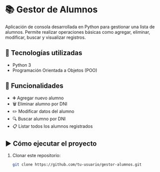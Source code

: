 # 📚 Gestor de Alumnos

Aplicación de consola desarrollada en Python para gestionar una lista de alumnos. Permite realizar operaciones básicas como agregar, eliminar, modificar, buscar y visualizar registros.

## 🚀 Tecnologías utilizadas
- Python 3
- Programación Orientada a Objetos (POO)

## 🔧 Funcionalidades
- ➕ Agregar nuevo alumno
- 🗑️ Eliminar alumno por DNI
- ✏️ Modificar datos del alumno
- 🔍 Buscar alumno por DNI
- 📋 Listar todos los alumnos registrados

## ▶️ Cómo ejecutar el proyecto

1. Clonar este repositorio:
   ```bash
   git clone https://github.com/tu-usuario/gestor-alumnos.git